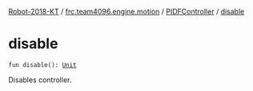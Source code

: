 [Robot-2018-KT](../../index.md) / [frc.team4096.engine.motion](../index.md) / [PIDFController](index.md) / [disable](./disable.md)

# disable

`fun disable(): `[`Unit`](https://kotlinlang.org/api/latest/jvm/stdlib/kotlin/-unit/index.html)

Disables controller.

